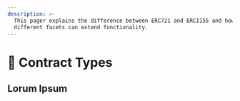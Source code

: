 ```yaml
---
description: >-
  This pager explains the difference between ERC721 and ERC1155 and how the
  different facets can extend functionality.
---
```


# 📔 Contract Types

## Lorum Ipsum
